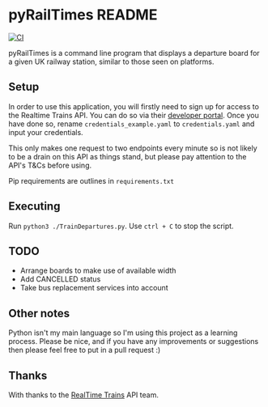 # pyRailTimes README

[![CI](https://github.com/DoddyUK/pyRailTimes/actions/workflows/run_tests.yml/badge.svg?branch=master)](https://github.com/DoddyUK/pyRailTimes/actions/workflows/run_tests.yml)

pyRailTimes is a command line program that displays a departure board for a given UK railway station,
similar to those seen on platforms. 

## Setup

In order to use this application, you will firstly need to sign up for access to the Realtime Trains API.
You can do so via their [developer portal](https://api.rtt.io/). Once you have done so, rename 
`credentials_example.yaml` to `credentials.yaml` and input your credentials. 

This only makes one request to two endpoints every minute so is not likely to be a drain on this API as things stand,
but please pay attention to the API's T&Cs before using.

Pip requirements are outlines in `requirements.txt`

## Executing

Run `python3 ./TrainDepartures.py`. Use `ctrl + C` to stop the script.

## TODO
* Arrange boards to make use of available width
* Add CANCELLED status
* Take bus replacement services into account

## Other notes

Python isn't my main language so I'm using this project as a learning process. Please be nice, and if you have
any improvements or suggestions then please feel free to put in a pull request :)

## Thanks

With thanks to the [RealTime Trains](https://www.realtimetrains.co.uk/) API team.
